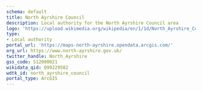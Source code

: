 ```yaml
---
schema: default
title: North Ayrshire Council
description: Local authority for the North Ayrshire Council area 
logo: 'https://upload.wikimedia.org/wikipedia/en/1/1d/North_Ayrshire_Council.svg'
type:
- Local authority
portal_url: 'https://maps-north-ayrshire.opendata.arcgis.com/'
org_url: https://www.north-ayrshire.gov.uk/
twitter_handle: North_Ayrshire
gss_code: S12000021
wikidata_qid: Q99229582
wdtk_id: north_ayrshire_council
portal_type: ArcGIS
---
```

